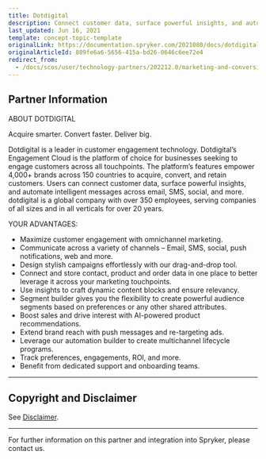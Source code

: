 ```yaml
---
title: Dotdigital
description: Connect customer data, surface powerful insights, and automate intelligent messages across email, SMS, social, and more by integrating Dotdigital into Spryker Commerce OS.
last_updated: Jun 16, 2021
template: concept-topic-template
originalLink: https://documentation.spryker.com/2021080/docs/dotdigital
originalArticleId: 809fe6a6-5656-415a-bd26-0646c6ee72e4
redirect_from:
  - /docs/scos/user/technology-partners/202212.0/marketing-and-conversion/customer-communication/dotdigital.html
---
```


## Partner Information

<!---[ABOUT DOTDIGITAL](https://spryker.com/industry-partner/dotdigital/)-->
ABOUT DOTDIGITAL

Acquire smarter. Convert faster. Deliver big.

Dotdigital is a leader in customer engagement technology. Dotdigital’s Engagement Cloud is the platform of choice for businesses seeking to engage customers across all touchpoints. The platform’s features empower 4,000+ brands across 150 countries to acquire, convert, and retain customers. Users can connect customer data, surface powerful insights, and automate intelligent messages across email, SMS, social, and more. dotdigital is a global company with over 350 employees, serving companies of all sizes and in all verticals for over 20 years.

YOUR ADVANTAGES:

* Maximize customer engagement with omnichannel marketing.
* Communicate across a variety of channels – Email, SMS, social, push notifications, web and more.
* Design stylish campaigns effortlessly with our drag-and-drop tool.
* Connect and store contact, product and order data in one place to better leverage it across your marketing touchpoints.
* Use insights to craft dynamic content blocks and ensure relevancy.
* Segment builder gives you the flexibility to create powerful audience segments based on preferences or any other shared attributes.
* Boost sales and drive interest with AI-powered product recommendations.
* Extend brand reach with push messages and re-targeting ads.
* Leverage our automation builder to create multichannel lifecycle programs.
* Track preferences, engagements, ROI, and more.
* Benefit from dedicated support and onboarding teams.

---

## Copyright and Disclaimer

See [Disclaimer](https://github.com/spryker/spryker-documentation).

---
For further information on this partner and integration into Spryker, please contact us.

<div class="hubspot-form js-hubspot-form" data-portal-id="2770802" data-form-id="163e11fb-e833-4638-86ae-a2ca4b929a41" id="hubspot-1"></div>
